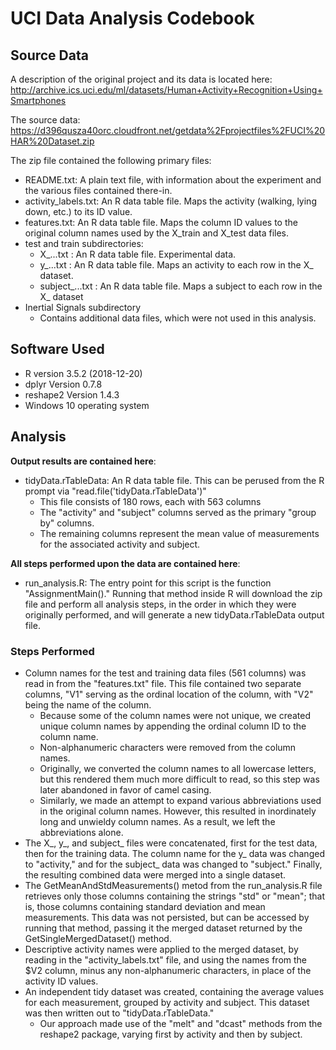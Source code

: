 # UCI Data Analysis Codebook

## Source Data
A description of the original project and its data is located here:
http://archive.ics.uci.edu/ml/datasets/Human+Activity+Recognition+Using+Smartphones

The source data:
https://d396qusza40orc.cloudfront.net/getdata%2Fprojectfiles%2FUCI%20HAR%20Dataset.zip

The zip file contained the following primary files:
* README.txt:  A plain text file, with information about the experiment and the various files contained there-in.
* activity_labels.txt:  An R data table file.  Maps the activity (walking, lying down, etc.) to its ID value.
* features.txt:  An R data table file.  Maps the column ID values to the original column names used by the X_train and X_test data files.
* test and train subdirectories:
	* X_...txt : An R data table file.  Experimental data.
	* y_...txt : An R data table file.  Maps an activity to each row in the X_ dataset.
	* subject_...txt : An R data table file.  Maps a subject to each row in the X_ dataset
* Inertial Signals subdirectory
	* Contains additional data files, which were not used in this analysis.

## Software Used
* R version 3.5.2 (2018-12-20)
* dplyr Version 0.7.8
* reshape2 Version 1.4.3
* Windows 10 operating system

## Analysis
__Output results are contained here__:
* tidyData.rTableData:  An R data table file.  This can be perused from the R prompt via "read.file('tidyData.rTableData')"
	* This file consists of 180 rows, each with 563 columns
	* The "activity" and "subject" columns served as the primary "group by" columns.
	* The remaining columns represent the mean value of measurements for the associated activity and subject.

__All steps performed upon the data are contained here__:
* run_analysis.R:  The entry point for this script is the function "AssignmentMain()."  Running that method inside R will download the zip file and perform all analysis steps, in the order in which they were originally performed, and will generate a new tidyData.rTableData output file.

### Steps Performed
* Column names for the test and training data files (561 columns) was read in from the "features.txt" file.  This file contained two separate columns, "V1" serving as the ordinal location of the column, with "V2" being the name of the column.
	* Because some of the column names were not unique, we created unique column names by appending the ordinal column ID to the column name.
	* Non-alphanumeric characters were removed from the column names.
	* Originally, we converted the column names to all lowercase letters, but this rendered them much more difficult to read, so this step was later abandoned in favor of camel casing.
	* Similarly, we made an attempt to expand various abbreviations used in the original column names.  However, this resulted in inordinately long and unwieldy column names.  As a result, we left the abbreviations alone.
* The X_, y_, and subject_ files were concatenated, first for the test data, then for the training data.  The column name for the y_ data was changed to "activity," and for the subject_ data was changed to "subject."  Finally, the resulting combined data were merged into a single dataset.
* The GetMeanAndStdMeasurements() metod from the run_analysis.R file retrieves only those columns containing the strings "std" or "mean"; that is, those columns containing standard deviation and mean measurements.  This data was not persisted, but can be accessed by running that method, passing it the merged dataset returned by the GetSingleMergedDataset() method.
* Descriptive activity names were applied to the merged dataset, by reading in the "activity_labels.txt" file, and using the names from the $V2 column, minus any non-alphanumeric characters, in place of the activity ID values.
* An independent tidy dataset was created, containing the average values for each measurement, grouped by activity and subject.  This dataset was then written out to "tidyData.rTableData."
	* Our approach made use of the "melt" and "dcast" methods from the reshape2 package, varying first by activity and then by subject.


